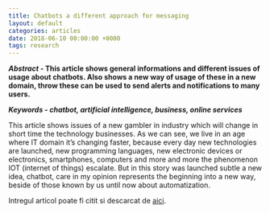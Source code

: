 ```yaml
---
title: Chatbots a different approach for messaging
layout: default
categories: articles
date: 2018-06-10 00:00:00 +0000
tags: research
---
```

**_Abstract_ - This article shows general informations and different issues of usage about chatbots. Also shows a new way of usage of these in a new domain, throw these can be used to send alerts and notifications to many users.** 

**_Keywords - chatbot, artificial intelligence, business, online services_** 

This article shows issues of a new gambler in industry which will change in short time the technology businesses. As we can see, we live in an age where IT domain it’s changing faster, because every day new technologies are launched, new programming languages, new electronic devices or electronics, smartphones, computers and more and more the phenomenon IOT (internet of things) escalate. But in this story was launched subtle a new idea, chatbot, care in my opinion represents the beginning into a new way, beside of those known by us until now about automatization. 

Intregul articol poate fi citit si descarcat de [aici](http://libgen.io/book/index.php?md5=BC3209388E73C91C735D4C6492A9AD33).
